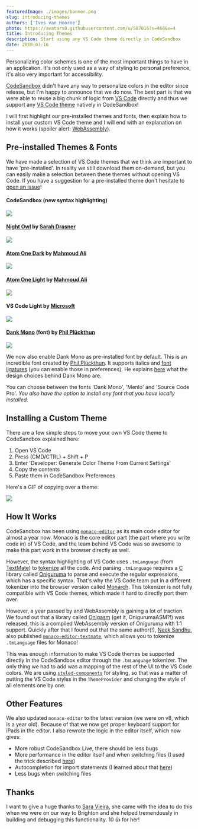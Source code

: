 ```yaml
---
featuredImage: ./images/banner.png
slug: introducing-themes
authors: ['Ives van Hoorne']
photo: https://avatars0.githubusercontent.com/u/587016?s=460&v=4
title: Introducing Themes
description: Start using any VS Code theme directly in CodeSandbox
date: 2018-07-16
---
```


Personalizing color schemes is one of the most important things to have in an
application. It's not only used as a way of styling to personal preference, it's
also very important for accessibility.

[CodeSandbox](https://codesandbox.io) didn't have any way to personalize colors
in the editor since release, but I'm happy to announce that we do now. The best
part is that we were able to reuse a big chunk of logic from
[VS Code](https://github.com/Microsoft/vscode) directly and thus we support any
[VS Code theme](https://code.visualstudio.com/docs/getstarted/themes) natively
in CodeSandbox!

I will first highlight our pre-installed themes and fonts, then explain how to
install your custom VS Code theme and I will end with an explanation on how it
works (spoiler alert: [WebAssembly](https://webassembly.org)).

## Pre-installed Themes & Fonts

We have made a selection of VS Code themes that we think are important to have
'pre-installed'. In reality we still download them on-demand, but you can easily
make a selection between these themes without opening VS Code. If you have a
suggestion for a pre-installed theme don't hesitate to
[open an issue](https://github.com/codesandbox/codesandbox-client/issues/new/choose)!

#### CodeSandbox (new syntax highlighting)

![](./images/0.png)

#### [Night Owl](https://github.com/sdras/night-owl-vscode-theme) by [Sarah Drasner](https://twitter.com/sarah_edo)

![](./images/1.png)

#### [Atom One Dark](https://github.com/akamud/vscode-theme-onedark) by [Mahmoud Ali](https://twitter.com/akamud)

![](./images/2.png)

#### [Atom One Light](https://github.com/akamud/vscode-theme-onelight) by [Mahmoud Ali](https://twitter.com/akamud)

![](./images/3.png)

#### VS Code Light by [Microsoft](https://twitter.com/code)

![](./images/4.png)

#### [Dank Mono](https://dank.sh) (font) by [Phil Plückthun](https://twitter.com/_philpl)

![](./images/5.png)

We now also enable Dank Mono as pre-installed font by default. This is an
incredible font created by [Phil Plückthun](https://twitter.com/_philpl). It
supports italics and
[font ligatures](https://en.wikipedia.org/wiki/Typographic_ligature) (you can
enable those in preferences). He explains
[here](https://medium.com/@philpl/what-sets-dank-mono-apart-1bbdc1cc3cbd) what
the design choices behind Dank Mono are.

You can choose between the fonts 'Dank Mono', 'Menlo' and 'Source Code Pro'.
_You also have the option to install any font that you have locally installed._

## Installing a Custom Theme

There are a few simple steps to move your own VS Code theme to CodeSandbox
explained here:

1. Open VS Code
2. Press (CMD/CTRL) + Shift + P
3. Enter 'Developer: Generate Color Theme From Current Settings'
4. Copy the contents
5. Paste them in CodeSandbox Preferences

Here's a GIF of copying over a theme:

![](./images/6.gif)

## How It Works

CodeSandbox has been using
[`monaco-editor`](https://github.com/Microsoft/monaco-editor) as its main code
editor for almost a year now. Monaco is the core editor part (the part where you
write code in) of VS Code, and the team behind VS Code was so awesome to make
this part work in the browser directly as well.

However, the syntax highlighting of VS Code uses `.tmLanguage` (from
[TextMate](https://macromates.com)) to
[tokenize](https://en.wikipedia.org/wiki/Lexical_analysis#Tokenization) all the
code. And parsing `.tmLanguage` requires a
[C](<https://en.wikipedia.org/wiki/C_(programming_language)>) library called
[Oniguruma](https://github.com/kkos/oniguruma) to parse and execute the regular
expressions, which has a specific syntax. That's why the VS Code team put in a
different tokenizer into the browser version called
[Monarch](https://microsoft.github.io/monaco-editor/monarch.html). This
tokenizer is not fully compatible with VS Code themes, which made it hard to
directly port them over.

However, a year passed by and WebAssembly is gaining a lot of traction. We found
out that a library called [Onigasm](https://github.com/NeekSandhu/onigasm) (get
it, OnigurumaASM?!) was released, this is a compiled WebAssembly version of
Oniguruma with 1:1 support. Quickly after that I found out that the same
author(!), [Neek Sandhu](https://twitter.com/neek_sandhu), also published
[`monaco-editor-textmate`](https://github.com/NeekSandhu/monaco-editor-textmate),
which allows you to tokenize `.tmLanguage` files for Monaco!

This was enough information to make VS Code themes be supported directly in the
CodeSandbox editor through the `.tmLanguage` tokenizer. The only thing we had to
add was a mapping of the rest of the UI to the VS Code colors. We are using
[`styled-components`](https://github.com/styled-components/styled-components)
for styling, so that was a matter of putting the VS Code styles in the
`ThemeProvider` and changing the style of all elements one by one.

## Other Features

We also updated `monaco-editor` to the latest version (we were on v8, which is a
year old). Because of that we now get proper keyboard support for iPads in the
editor. I also rewrote the logic in the editor itself, which now gives:

- More robust CodeSandbox Live, there should be less bugs
- More performance in the editor itself and when switching files (I used the
  trick described
  [here](https://twitter.com/CompuIves/status/1017535866909184005))
- Autocompletion for import statements (I learned about that
  [here](https://blog.expo.io/building-a-code-editor-with-monaco-f84b3a06deaf))
- Less bugs when switching files

## Thanks

I want to give a huge thanks to [Sara Vieira](https://twitter.com/NikkitaFTW),
she came with the idea to do this when we were on our way to Brighton and she
helped tremendously in building and debugging this functionality. 10 👍 for her!
